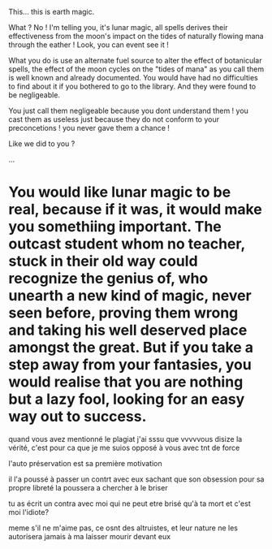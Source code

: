 This... this is earth magic.

What ? No ! I'm telling you, it's lunar magic, all spells derives their effectiveness from the moon's impact on the tides of naturally flowing mana through the eather ! Look, you can event see it !

What you do is use an alternate fuel source to alter the effect of botanicular spells, the effect of the moon cycles on the "tides of mana" as you call them is well known and already documented. You would have had no difficulties to find about it if you bothered to go to the library. And they were found to be negligeable.

You just call them negligeable because you dont understand them ! you cast them as useless just because they do not conform to your preconcetions ! you never gave them a chance !

Like we did to you ?

...

You would like lunar magic to be real, because if it was, it would make you somethiing important. The outcast student whom no teacher, stuck in their old way could recognize the genius of, who unearth a new kind of magic, never seen before, proving them wrong and taking his well deserved place amongst the great. But if you take a step away from your fantasies, you would realise that you are nothing but a lazy fool, looking for an easy way out to success. 
====================
quand vous avez mentionné le plagiat j'ai sssu que     vvvvvous disize la vérité, c'est pour ca que je me suios opposé à vous avec tnt de force

l'auto préservation est sa première motivation

il l'a poussé à passer un contrt avec eux sachant que son obsession pour sa propre libreté la poussera a chercher à le briser

tu as écrit un contra avec moi qui ne peut etre brisé qu'à ta mort et c'est moi l'idiote?

meme s'il ne m'aime pas, ce osnt des altruistes, et leur nature ne les autorisera jamais à ma laisser mourir devant eux

